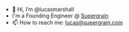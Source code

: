 - 👋 Hi, I’m @lucasmarshall
- I'm a Founding Engineer @ [Supergrain](https://www.supergrain.com/)
- 📫 How to reach me: lucas@supergrain.com

<!---
lucasmarshall/lucasmarshall is a ✨ special ✨ repository because its `README.md` (this file) appears on your GitHub profile.
You can click the Preview link to take a look at your changes.
--->
